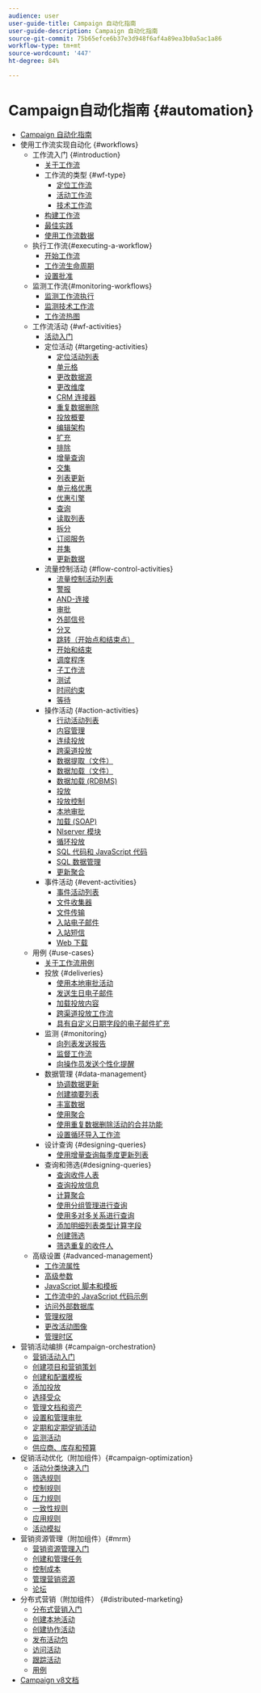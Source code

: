 ```yaml
---
audience: user
user-guide-title: Campaign 自动化指南
user-guide-description: Campaign 自动化指南
source-git-commit: 75b65efce6b37e3d948f6af4a89ea3b0a5ac1a86
workflow-type: tm+mt
source-wordcount: '447'
ht-degree: 84%

---
```



# Campaign自动化指南 {#automation}

+ [Campaign 自动化指南](home.md)
+ 使用工作流实现自动化 {#workflows}
   + 工作流入门 {#introduction}
      + [关于工作流](workflow/about-workflows.md)
      + 工作流的类型 {#wf-type}
         + [定位工作流](workflow/targeting-workflows.md)
         + [活动工作流](workflow/campaign-workflows.md)
         + [技术工作流](workflow/technical-workflows.md)
      + [构建工作流](workflow/build-a-workflow.md)
      + [最佳实践](workflow/workflow-best-practices.md)
      + [使用工作流数据](workflow/use-workflow-data.md)
   + 执行工作流{#executing-a-workflow}
      + [开始工作流](workflow/start-a-workflow.md)
      + [工作流生命周期](workflow/workflow-life-cycle.md)
      + [设置批准](workflow/define-approvals.md)
   + 监测工作流{#monitoring-workflows}
      + [监测工作流执行](workflow/monitor-workflow-execution.md)
      + [监测技术工作流](workflow/monitor-technical-workflows.md)
      + [工作流热图](workflow/heatmap.md)
   + 工作流活动 {#wf-activities}
      + [活动入门](workflow/activities.md)
      + 定位活动 {#targeting-activities}
         + [定位活动列表](workflow/targeting-activities.md)
         + [单元格](workflow/cells.md)
         + [更改数据源](workflow/change-data-source.md)
         + [更改维度](workflow/change-dimension.md)
         + [CRM 连接器](workflow/crm-connector.md)
         + [重复数据删除](workflow/deduplication.md)
         + [投放概要](workflow/delivery-outline.md)
         + [编辑架构](workflow/edit-schema.md)
         + [扩充](workflow/enrichment.md)
         + [排除](workflow/exclusion.md)
         + [增量查询](workflow/incremental-query.md)
         + [交集](workflow/intersection.md)
         + [列表更新](workflow/list-update.md)
         + [单元格优惠](workflow/offers-by-cell.md)
         + [优惠引擎](workflow/offer-engine.md)
         + [查询](workflow/query.md)
         + [读取列表](workflow/read-list.md)
         + [拆分](workflow/split.md)
         + [订阅服务](workflow/subscription-services.md)
         + [并集](workflow/union.md)
         + [更新数据](workflow/update-data.md)
      + 流量控制活动 {#flow-control-activities}
         + [流量控制活动列表](workflow/flow-control-activities.md)
         + [警报](workflow/alert.md)
         + [AND-连接](workflow/and-join.md)
         + [审批](workflow/approval.md)
         + [外部信号](workflow/external-signal.md)
         + [分叉](workflow/fork.md)
         + [跳转（开始点和结束点）](workflow/jump--start-point-and-end-point-.md)
         + [开始和结束](workflow/start-and-end.md)
         + [调度程序](workflow/scheduler.md)
         + [子工作流](workflow/sub-workflow.md)
         + [测试](workflow/test.md)
         + [时间约束](workflow/time-constraint.md)
         + [等待](workflow/wait.md)
      + 操作活动 {#action-activities}
         + [行动活动列表](workflow/action-activities.md)
         + [内容管理](workflow/content-management.md)
         + [连续投放](workflow/continuous-delivery.md)
         + [跨渠道投放](workflow/cross-channel-deliveries.md)
         + [数据提取（文件）](workflow/extraction--file-.md)
         + [数据加载（文件）](workflow/data-loading--file-.md)
         + [数据加载 (RDBMS)](workflow/data-loading--rdbms-.md)
         + [投放](workflow/delivery.md)
         + [投放控制](workflow/delivery-control.md)
         + [本地审批](workflow/local-approval.md)
         + [加载 (SOAP)](workflow/loading-soap.md)
         + [Nlserver 模块](workflow/nlserver-module.md)
         + [循环投放](workflow/recurring-delivery.md)
         + [SQL 代码和 JavaScript 代码](workflow/sql-code-and-javascript-code.md)
         + [SQL 数据管理](workflow/sql-data-management.md)
         + [更新聚合](workflow/update-aggregate.md)
      + 事件活动 {#event-activities}
         + [事件活动列表](workflow/event-activities.md)
         + [文件收集器](workflow/file-collector.md)
         + [文件传输](workflow/file-transfer.md)
         + [入站电子邮件](workflow/inbound-emails.md)
         + [入站短信](workflow/inbound-sms.md)
         + [Web 下载](workflow/web-download.md)
   + 用例 {#use-cases}
      + [关于工作流用例](workflow/workflow-use-cases.md)
      + 投放 {#deliveries}
         + [使用本地审批活动](workflow/local-approval-activity.md)
         + [发送生日电子邮件](workflow/send-a-birthday-email.md)
         + [加载投放内容](workflow/load-delivery-content.md)
         + [跨渠道投放工作流](workflow/cross-channel-delivery-workflow.md)
         + [具有自定义日期字段的电子邮件扩充](workflow/email-enrichment-with-custom-date-fields.md)
      + 监测 {#monitoring}
         + [向列表发送报告](workflow/send-a-report-to-a-list.md)
         + [监督工作流](workflow/workflow-supervision.md)
         + [向操作员发送个性化提醒](workflow/send-alerts-to-operators.md)
      + 数据管理 {#data-management}
         + [协调数据更新](workflow/coordinate-data-updates.md)
         + [创建摘要列表](workflow/create-a-summary-list.md)
         + [丰富数据](workflow/enrich-data.md)
         + [使用聚合](workflow/using-aggregates.md)
         + [使用重复数据删除活动的合并功能](workflow/deduplication-merge.md)
         + [设置循环导入工作流](workflow/recurring-import-workflow.md)
      + 设计查询 {#designing-queries}
         + [使用增量查询每季度更新列表](workflow/quarterly-list-update.md)
      + 查询和筛选{#designing-queries}
         + [查询收件人表](workflow/querying-recipient-table.md)
         + [查询投放信息](workflow/query-delivery-info.md)
         + [计算聚合](workflow/compute-aggregates.md)
         + [使用分组管理进行查询](workflow/query-grouping-management.md)
         + [使用多对多关系进行查询](workflow/query-many-to-many-relationship.md)
         + [添加明细列表类型计算字段](workflow/adding-enumeration-type-calculated-field.md)
         + [创建筛选](workflow/create-a-filter.md)
         + [筛选重复的收件人](workflow/filter-duplicated-recipients.md)
   + 高级设置 {#advanced-management}
      + [工作流属性](workflow/workflow-properties.md)
      + [高级参数](workflow/advanced-parameters.md)
      + [JavaScript 脚本和模板](workflow/javascript-scripts-and-templates.md)
      + [工作流中的 JavaScript 代码示例](workflow/javascript-in-workflows.md)
      + [访问外部数据库](workflow/accessing-an-external-database--fda-.md)
      + [管理权限](workflow/managing-rights.md)
      + [更改活动图像](workflow/change-activity-images.md)
      + [管理时区](workflow/managing-time-zones.md)
+ 营销活动编排 {#campaign-orchestration}
   + [营销活动入门](campaigns/set-up-campaigns.md)
   + [创建项目和营销策划](campaigns/marketing-campaign-create.md)
   + [创建和配置模板](campaigns/marketing-campaign-templates.md)
   + [添加投放](campaigns/marketing-campaign-deliveries.md)
   + [选择受众](campaigns/marketing-campaign-target.md)
   + [管理文档和资产](campaigns/marketing-campaign-assets.md)
   + [设置和管理审批](campaigns/marketing-campaign-approval.md)
   + [定期和定期促销活动](campaigns/recurring-periodic-campaigns.md)
   + [监测活动](campaigns/marketing-campaign-monitoring.md)
   + [供应商、库存和预算](campaigns/providers--stocks-and-budgets.md)
+ 促销活动优化（附加组件）{#campaign-optimization}
   + [活动分类快速入门](campaign-opt/campaign-typologies.md)
   + [筛选规则](campaign-opt/filtering-rules.md)
   + [控制规则](campaign-opt/control-rules.md)
   + [压力规则](campaign-opt/pressure-rules.md)
   + [一致性规则](campaign-opt/consistency-rules.md)
   + [应用规则](campaign-opt/apply-rules.md)
   + [活动模拟](campaign-opt/campaign-simulations.md)
+ 营销资源管理（附加组件）{#mrm}
   + [营销资源管理入门](mrm/about-marketing-resource-management.md)
   + [创建和管理任务](mrm/creating-and-managing-tasks.md)
   + [控制成本](mrm/controlling-costs.md)
   + [管理营销资源](mrm/managing-marketing-resources.md)
   + [论坛](mrm/discussion-forums.md)
+ 分布式营销（附加组件） {#distributed-marketing}
   + [分布式营销入门](distributed-marketing/about-distributed-marketing.md)
   + [创建本地活动](distributed-marketing/creating-a-local-campaign.md)
   + [创建协作活动](distributed-marketing/creating-a-collaborative-campaign.md)
   + [发布活动包](distributed-marketing/publishing-the-campaign-package.md)
   + [访问活动](distributed-marketing/accessing-campaigns.md)
   + [跟踪活动](distributed-marketing/tracking-a-campaign.md)
   + [用例](distributed-marketing/examples.md)
+ [Campaign v8文档](https://experienceleague.adobe.com/docs/campaign/campaign-v8/campaign-home.html?lang=zh-Hans)